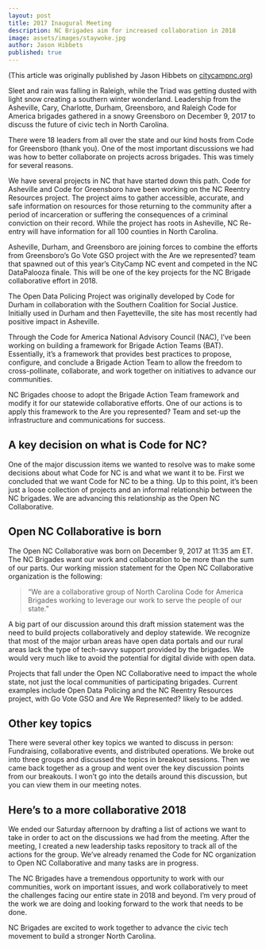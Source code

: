 ```yaml
---
layout: post
title: 2017 Inaugural Meeting
description: NC Brigades aim for increased collaboration in 2018
image: assets/images/staywoke.jpg
author: Jason Hibbets
published: true
---
```


(This article was originally published by Jason Hibbets on [citycampnc.org](http://citycampnc.org/2017/12/12/code-for-nc-becomes-the-open-nc-collaborative/))

Sleet and rain was falling in Raleigh, while the Triad was getting dusted with light snow creating a southern winter wonderland. Leadership from the Asheville, Cary, Charlotte, Durham, Greensboro, and Raleigh Code for America brigades gathered in a snowy Greensboro on December 9, 2017 to discuss the future of civic tech in North Carolina.

There were 18 leaders from all over the state and our kind hosts from Code for Greensboro (thank you). One of the most important discussions we had was how to better collaborate on projects across brigades. This was timely for several reasons.

We have several projects in NC that have started down this path. Code for Asheville and Code for Greensboro have been working on the NC Reentry Resources project. The project aims to gather accessible, accurate, and safe information on resources for those returning to the community after a period of incarceration or suffering the consequences of a criminal conviction on their record. While the project has roots in Asheville, NC Re-entry will have information for all 100 counties in North Carolina.

Asheville, Durham, and Greensboro are joining forces to combine the efforts from Greensboro’s Go Vote GSO project with the Are we represented? team that spawned out of this year’s CityCamp NC event and competed in the NC DataPalooza finale. This will be one of the key projects for the NC Brigade collaborative effort in 2018.

The Open Data Policing Project was originally developed by Code for Durham in collaboration with the Southern Coalition for Social Justice.  Initially used in Durham and then Fayetteville, the site has most recently had positive impact in Asheville.

Through the Code for America National Advisory Council (NAC), I’ve been working on building a framework for Brigade Action Teams (BAT). Essentially, it’s a framework that provides best practices to propose, configure, and conclude a Brigade Action Team to allow the freedom to cross-pollinate, collaborate, and work together on initiatives to advance our communities.

NC Brigades choose to adopt the Brigade Action Team framework and modify it for our statewide collaborative efforts. One of our actions is to apply this framework to the Are you represented? Team and set-up the infrastructure and communications for success.

## A key decision on what is Code for NC?

One of the major discussion items we wanted to resolve was to make some decisions about what Code for NC is and what we want it to be. First we concluded that we want Code for NC to be a thing. Up to this point, it’s been just a loose collection of projects and an informal relationship between the NC brigades. We are advancing this relationship as the Open NC Collaborative.

## Open NC Collaborative is born

The Open NC Collaborative was born on December 9, 2017 at 11:35 am ET. The NC Brigades want our work and collaboration to be more than the sum of our parts. Our working mission statement for the Open NC Collaborative organization is the following:

> “We are a collaborative group of North Carolina Code for America Brigades working to leverage our work to serve the people of our state.”

A big part of our discussion around this draft mission statement was the need to build projects collaboratively and deploy statewide. We recognize that most of the major urban areas have open data portals and our rural areas lack the type of tech-savvy support provided by the brigades. We would very much like to avoid the potential for digital divide with open data.

Projects that fall under the Open NC Collaborative need to impact the whole state, not just the local communities of participating brigades. Current examples include Open Data Policing and the NC Reentry Resources project, with Go Vote GSO and Are We Represented? likely to be added.

## Other key topics

There were several other key topics we wanted to discuss in person: Fundraising, collaborative events, and distributed operations. We broke out into three groups and discussed the topics in breakout sessions. Then we came back together as a group and went over the key discussion points from our breakouts. I won’t go into the details around this discussion, but you can view them in our meeting notes.

## Here’s to a more collaborative 2018

We ended our Saturday afternoon by drafting a list of actions we want to take in order to act on the discussions we had from the meeting. After the meeting, I created a new leadership tasks repository to track all of the actions for the group. We’ve already renamed the Code for NC organization to Open NC Collaborative and many tasks are in progress.

The NC Brigades have a tremendous opportunity to work with our communities, work on important issues, and work collaboratively to meet the challenges facing our entire state in 2018 and beyond. I’m very proud of the work we are doing and looking forward to the work that needs to be done.

NC Brigades are excited to work together to advance the civic tech movement to build a stronger North Carolina.
